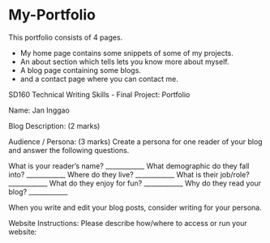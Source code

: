 # My-Portfolio

This portfolio consists of 4 pages.
- My home page contains some snippets of some of my projects.
- An about section which tells lets you know more about myself.
- A blog page containing some blogs.
- and a contact page where you can contact me.

SD160 Technical Writing Skills - Final Project: Portfolio

Name: Jan Inggao

Blog Description: (2 marks)

Audience / Persona: (3 marks)
Create a persona for one reader of your blog and answer the following questions.

What is your reader’s name?             ____________
What demographic do they fall into?  ____________
Where do they live?                           ____________
What is their job/role?                        ____________
What do they enjoy for fun?               ____________
Why do they read your blog?             ____________

When you write and edit your blog posts, consider writing for your persona.

Website Instructions:
Please describe how/where to access or run your website:

















